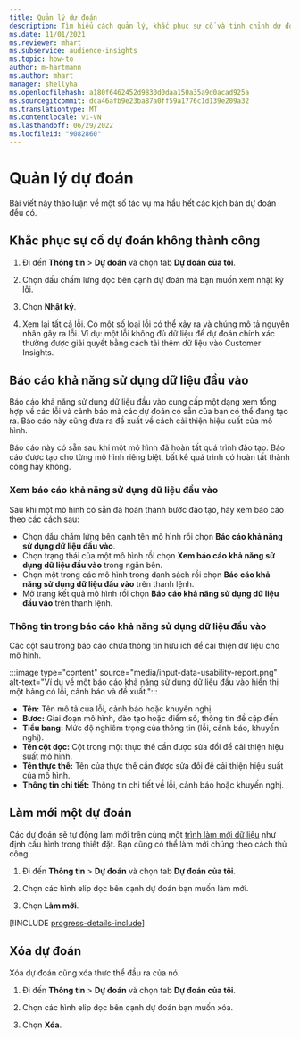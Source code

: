 ```yaml
---
title: Quản lý dự đoán
description: Tìm hiểu cách quản lý, khắc phục sự cố và tinh chỉnh dự đoán.
ms.date: 11/01/2021
ms.reviewer: mhart
ms.subservice: audience-insights
ms.topic: how-to
author: m-hartmann
ms.author: mhart
manager: shellyha
ms.openlocfilehash: a180f6462452d9830d0daa150a35a9d0acad925a
ms.sourcegitcommit: dca46afb9e23ba87a0ff59a1776c1d139e209a32
ms.translationtype: MT
ms.contentlocale: vi-VN
ms.lasthandoff: 06/29/2022
ms.locfileid: "9082860"
---
```

# <a name="manage-predictions"></a>Quản lý dự đoán

Bài viết này thảo luận về một số tác vụ mà hầu hết các kịch bản dự đoán đều có.

## <a name="troubleshoot-a-failed-prediction"></a>Khắc phục sự cố dự đoán không thành công

1. Đi đến **Thông tin** > **Dự đoán** và chọn tab **Dự đoán của tôi**.

1. Chọn dấu chấm lửng dọc bên cạnh dự đoán mà bạn muốn xem nhật ký lỗi.

1. Chọn **Nhật ký**.

1. Xem lại tất cả lỗi. Có một số loại lỗi có thể xảy ra và chúng mô tả nguyên nhân gây ra lỗi. Ví dụ: một lỗi không đủ dữ liệu để dự đoán chính xác thường được giải quyết bằng cách tải thêm dữ liệu vào Customer Insights.

## <a name="input-data-usability-report"></a>Báo cáo khả năng sử dụng dữ liệu đầu vào

Báo cáo khả năng sử dụng dữ liệu đầu vào cung cấp một dạng xem tổng hợp về các lỗi và cảnh báo mà các dự đoán có sẵn của bạn có thể đang tạo ra. Báo cáo này cũng đưa ra đề xuất về cách cải thiện hiệu suất của mô hình.

Báo cáo này có sẵn sau khi một mô hình đã hoàn tất quá trình đào tạo. Báo cáo được tạo cho từng mô hình riêng biệt, bất kể quá trình có hoàn tất thành công hay không.

### <a name="view-the-input-data-usability-report"></a>Xem báo cáo khả năng sử dụng dữ liệu đầu vào

Sau khi một mô hình có sẵn đã hoàn thành bước đào tạo, hãy xem báo cáo theo các cách sau:
- Chọn dấu chấm lửng bên cạnh tên mô hình rồi chọn **Báo cáo khả năng sử dụng dữ liệu đầu vào**.
- Chọn trạng thái của một mô hình rồi chọn **Xem báo cáo khả năng sử dụng dữ liệu đầu vào** trong ngăn bên.
- Chọn một trong các mô hình trong danh sách rồi chọn **Báo cáo khả năng sử dụng dữ liệu đầu vào** trên thanh lệnh.
- Mở trang kết quả mô hình rồi chọn **Báo cáo khả năng sử dụng dữ liệu đầu vào** trên thanh lệnh.

### <a name="information-in-the-input-data-usability-report"></a>Thông tin trong báo cáo khả năng sử dụng dữ liệu đầu vào

Các cột sau trong báo cáo chứa thông tin hữu ích để cải thiện dữ liệu cho mô hình.

:::image type="content" source="media/input-data-usability-report.png" alt-text="Ví dụ về một báo cáo khả năng sử dụng dữ liệu đầu vào hiển thị một bảng có lỗi, cảnh báo và đề xuất.":::

- **Tên:** Tên mô tả của lỗi, cảnh báo hoặc khuyến nghị.
- **Bươc:** Giai đoạn mô hình, đào tạo hoặc điểm số, thông tin đề cập đến.
- **Tiểu bang:** Mức độ nghiêm trọng của thông tin (lỗi, cảnh báo, khuyến nghị).
- **Tên cột dọc:** Cột trong một thực thể cần được sửa đổi để cải thiện hiệu suất mô hình.
- **Tên thực thể:** Tên của thực thể cần được sửa đổi để cải thiện hiệu suất của mô hình.
- **Thông tin chi tiết:** Thông tin chi tiết về lỗi, cảnh báo hoặc khuyến nghị.

## <a name="refresh-a-prediction"></a>Làm mới một dự đoán

Các dự đoán sẽ tự động làm mới trên cùng một [trình làm mới dữ liệu](system.md#schedule-tab) như định cấu hình trong thiết đặt. Bạn cũng có thể làm mới chúng theo cách thủ công.

1. Đi đến **Thông tin** > **Dự đoán** và chọn tab **Dự đoán của tôi**.

1. Chọn các hình elip dọc bên cạnh dự đoán bạn muốn làm mới.

1. Chọn **Làm mới**.

[!INCLUDE [progress-details-include](includes/progress-details-pane.md)]

## <a name="delete-a-prediction"></a>Xóa dự đoán

Xóa dự đoán cũng xóa thực thể đầu ra của nó.

1. Đi đến **Thông tin** > **Dự đoán** và chọn tab **Dự đoán của tôi**.

1. Chọn các hình elip dọc bên cạnh dự đoán bạn muốn xóa.

1. Chọn **Xóa**.
